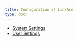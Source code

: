 ```yaml
---
title: Configuration of LinkAce
type: docs
---
```


* [System Settings](/docs/v1/configuration/system-settings)
* [User Settings](/docs/v1/configuration/user-settings)
